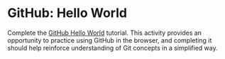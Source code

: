# GitHub: Hello World
Complete the [GitHub Hello World](https://guides.github.com/activities/hello-world/) tutorial. This activity provides an opportunity to practice using GitHub in the browser, and completing it should help reinforce understanding of Git concepts in a simplified way.

